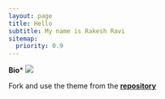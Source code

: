```yaml
---
layout: page
title: Hello
subtitle: My name is Rakesh Ravi
sitemap:
  priority: 0.9
---
```


**Bio***
<img src="{{ '/assets/img/pudhina.jpg' | prepend: site.baseurl }}" id="about-img">

<div id="describe-text">
	<p></p>
	<p>Fork and use the theme from the <strong> <a href="https://github.com/rakeshravidata"> repository</a> </strong></p>
</div>
